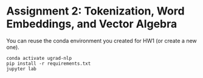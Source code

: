 # Assignment 2: Tokenization, Word Embeddings, and Vector Algebra

You can reuse the conda environment you created for HW1 (or create a new one).
```
conda activate ugrad-nlp
pip install -r requirements.txt
jupyter lab
```
